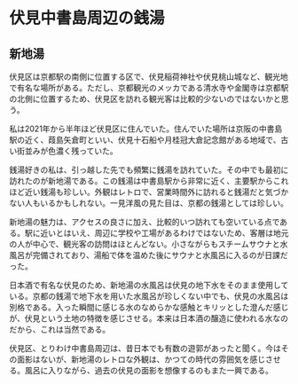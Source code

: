# 伏見中書島周辺の銭湯

## 新地湯

伏見区は京都駅の南側に位置する区で、伏見稲荷神社や伏見桃山城など、観光地で有名な場所がある。ただし、京都観光のメッカである清水寺や金閣寺は京都駅の北側に位置するため、伏見区を訪れる観光客は比較的少ないのではないかと思う。

私は2021年から半年ほど伏見区に住んでいた。住んでいた場所は京阪の中書島駅の近く、葭島矢倉町といい、伏見十石船や月桂冠大倉記念館がある地域で、古い街並みが色濃く残っていた。

銭湯好きの私は、引っ越した先でも頻繁に銭湯を訪れていた。その中でも最初に訪れたのが新地湯である。この銭湯は中書島駅から非常に近く、主要駅からこれほど近い銭湯も珍しい。外観はレトロで、営業時間外に訪れると銭湯だと気づかない人もいるかもしれない。一見洋風の見た目は、京都の銭湯としては珍しい。

新地湯の魅力は、アクセスの良さに加え、比較的いつ訪れても空いている点である。駅に近いとはいえ、周辺に学校や工場があるわけではないため、客層は地元の人が中心で、観光客の訪問はほとんどない。小さながらもスチームサウナと水風呂が完備されており、湯船で体を温めた後にサウナと水風呂に入るのが日課だった。

日本酒で有名な伏見のため、新地湯の水風呂は伏見の地下水をそのまま使用している。京都の銭湯で地下水を用いた水風呂が珍しくない中でも、伏見の水風呂は別格である。入った瞬間に感じる水のなめらかな感触とキリッとした澄んだ感じが、伏見という土地の特徴を感じさせる。本来は日本酒の醸造に使われる水なのだから、これは当然である。

伏見区、とりわけ中書島周辺は、昔日本でも有数の遊郭があったと聞く。今はその面影はないが、新地湯のレトロな外観は、かつての時代の雰囲気を感じさせる。風呂に入りながら、過去の伏見の面影を想像するのもまた一興である。